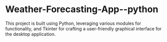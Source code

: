 # Weather-Forecasting-App--python
This project is built using Python, leveraging various modules for functionality, and Tkinter for crafting a user-friendly graphical interface for the desktop application.
